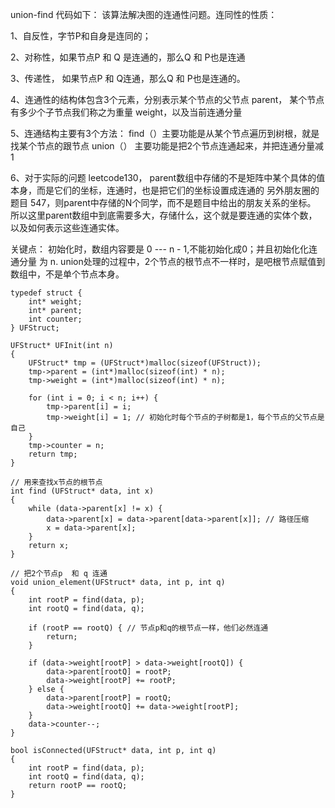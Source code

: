 union-find 代码如下：
该算法解决图的连通性问题。连同性的性质：

1、自反性，字节P和自身是连同的；

2、对称性，如果节点P 和 Q 是连通的，那么Q 和 P也是连通

3、传递性， 如果节点P 和 Q连通，那么Q 和 P也是连通的。

4、连通性的结构体包含3个元素，分别表示某个节点的父节点 parent， 某个节点有多少个子节点我们称之为重量 weight，以及当前连通分量

5、连通结构主要有3个方法：
find（）主要功能是从某个节点遍历到树根，就是找某个节点的跟节点
union（） 主要功能是把2个节点连通起来，并把连通分量减 1

6、对于实际的问题 leetcode130， parent数组中存储的不是矩阵中某个具体的值本身，而是它们的坐标，连通时，也是把它们的坐标设置成连通的
   另外朋友圈的题目 547，则parent中存储的N个同学，而不是题目中给出的朋友关系的坐标。
   所以这里parent数组中到底需要多大，存储什么，这个就是要连通的实体个数，以及如何表示这些连通实体。
 
关键点： 初始化时，数组内容要是 0 --- n - 1,不能初始化成0；并且初始化化连通分量 为 n. union处理的过程中，2个节点的根节点不一样时，是吧根节点赋值到数组中，不是单个节点本身。

```
typedef struct {
    int* weight;
    int* parent;
    int counter;
} UFStruct;

UFStruct* UFInit(int n)
{
    UFStruct* tmp = (UFStruct*)malloc(sizeof(UFStruct));
    tmp->parent = (int*)malloc(sizeof(int) * n);
    tmp->weight = (int*)malloc(sizeof(int) * n);

    for (int i = 0; i < n; i++) {
        tmp->parent[i] = i;
        tmp->weight[i] = 1; // 初始化时每个节点的子树都是1，每个节点的父节点是自己
    }
    tmp->counter = n;
    return tmp;
}

// 用来查找x节点的根节点
int find (UFStruct* data, int x)
{
    while (data->parent[x] != x) {
        data->parent[x] = data->parent[data->parent[x]]; // 路径压缩
        x = data->parent[x];
    }
    return x;
}

// 把2个节点p  和 q 连通
void union_element(UFStruct* data, int p, int q)
{
    int rootP = find(data, p);
    int rootQ = find(data, q);

    if (rootP == rootQ) { // 节点p和q的根节点一样，他们必然连通
        return;
    }

    if (data->weight[rootP] > data->weight[rootQ]) {
        data->parent[rootQ] = rootP;
        data->weight[rootP] += rootP;
    } else {
        data->parent[rootP] = rootQ;
        data->weight[rootQ] += data->weight[rootP];
    }
    data->counter--;
}

bool isConnected(UFStruct* data, int p, int q)
{
    int rootP = find(data, p);
    int rootQ = find(data, q);
    return rootP == rootQ;
}

```
